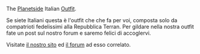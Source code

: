 The [Planetside](Planetside.md "wikilink") Italian
[Outfit](Outfit.md "wikilink").

Se siete Italiani questa è l'outfit che che fa per voi, composta solo da
compatrioti fedelissimi alla Repubblica Terran. Per gildare nella nostra
outfit fate un post sul nostro forum e saremo felici di accoglervi.

Visitate [il nostro sito](http://www.fanteriadellospazio.it) ed [il
forum](http://www.mmorpgitalia.it/forum/forumdisplay.php?f=116) ad esso
correlato.
